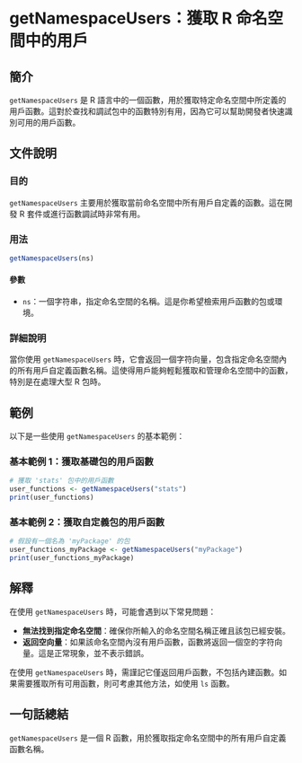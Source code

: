 <!--
Meta Description: # getNamespaceUsers：獲取 R 命名空間中的用戶 ## 簡介 `getNamespaceUsers` 是 R 語言中的一個函數，用於獲取特定命名空間中所定義的用戶函數。這對於查找和調試包中的函數特別有用，因為它可以幫助開發者快速識別可用的用戶函數。 ## 文件說明 ### 目的 `...
Meta Keywords: getnamespaceusers, 基本範例, stats, user_functions, print
-->

# getNamespaceUsers：獲取 R 命名空間中的用戶

## 簡介
`getNamespaceUsers` 是 R 語言中的一個函數，用於獲取特定命名空間中所定義的用戶函數。這對於查找和調試包中的函數特別有用，因為它可以幫助開發者快速識別可用的用戶函數。

## 文件說明
### 目的
`getNamespaceUsers` 主要用於獲取當前命名空間中所有用戶自定義的函數。這在開發 R 套件或進行函數調試時非常有用。

### 用法
```R
getNamespaceUsers(ns)
```

#### 參數
- `ns`：一個字符串，指定命名空間的名稱。這是你希望檢索用戶函數的包或環境。

### 詳細說明
當你使用 `getNamespaceUsers` 時，它會返回一個字符向量，包含指定命名空間內的所有用戶自定義函數名稱。這使得用戶能夠輕鬆獲取和管理命名空間中的函數，特別是在處理大型 R 包時。

## 範例
以下是一些使用 `getNamespaceUsers` 的基本範例：

### 基本範例 1：獲取基礎包的用戶函數
```R
# 獲取 'stats' 包中的用戶函數
user_functions <- getNamespaceUsers("stats")
print(user_functions)
```

### 基本範例 2：獲取自定義包的用戶函數
```R
# 假設有一個名為 'myPackage' 的包
user_functions_myPackage <- getNamespaceUsers("myPackage")
print(user_functions_myPackage)
```

## 解釋
在使用 `getNamespaceUsers` 時，可能會遇到以下常見問題：
- **無法找到指定命名空間**：確保你所輸入的命名空間名稱正確且該包已經安裝。
- **返回空向量**：如果該命名空間內沒有用戶函數，函數將返回一個空的字符向量。這是正常現象，並不表示錯誤。

在使用 `getNamespaceUsers` 時，需謹記它僅返回用戶函數，不包括內建函數。如果需要獲取所有可用函數，則可考慮其他方法，如使用 `ls` 函數。

## 一句話總結
`getNamespaceUsers` 是一個 R 函數，用於獲取指定命名空間中的所有用戶自定義函數名稱。